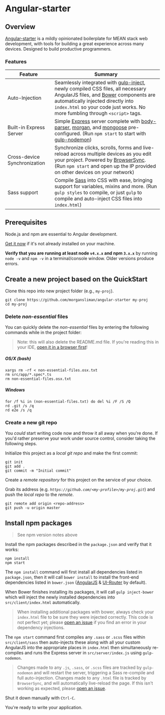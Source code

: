 # Angular-starter

## Overview

[Angular-starter](https://github.com/morgansliman/angular-starter/) is a mildly opinionated boilerplate for MEAN stack web development, with tools for building a great experience across many devices. Designed to build productive programmers.

### Features

| Feature                                | Summary                                                                                                                                                                                                                                                     |
|----------------------------------------|-------------------------------------------------------------------------------------------------------------------------------------------------------------------------------------------------------------------------------------------------------------|
| Auto-Injection | Seamlessly integrated with [gulp-inject](https://www.npmjs.com/package/gulp-inject), newly compiled CSS files, all necessary AngularJS files, and [Bower](https://bower.io/) components are automatically injected directly into `index.html` so your code just works. No more fumbling through `<script>` tags.                          |
| Built-in Express Server                   | Simple [Express](http://expressjs.com/) server complete with [body-parser](https://www.npmjs.com/package/body-parser), [morgan](https://www.npmjs.com/package/morgan), and [mongoose](https://www.npmjs.com/package/mongoose) pre-configured. (Run `npm start` to start with [gulp-nodemon](https://www.npmjs.com/package/gulp-nodemon))                                                                                                                                                                          |
| Cross-device Synchronization           | Synchronize clicks, scrolls, forms and live-reload across multiple devices as you edit your project. Powered by [BrowserSync](http://browsersync.io). (Run `npm start` and open up the IP provided on other devices on your network)                       |
| Sass support                           | Compile [Sass](http://sass-lang.com/) into CSS with ease, bringing support for variables, mixins and more. (Run `gulp styles` to compile, or just `gulp` to compile and auto-inject CSS files into `index.html`)                                                                                                   |


## Prerequisites

Node.js and npm are essential to Angular development.

<a href="https://docs.npmjs.com/getting-started/installing-node" target="_blank" title="Installing Node.js and updating npm">
Get it now</a> if it's not already installed on your machine.

**Verify that you are running at least node `v4.x.x` and npm `3.x.x`**
by running `node -v` and `npm -v` in a terminal/console window.
Older versions produce errors.


## Create a new project based on the QuickStart

Clone this repo into new project folder (e.g., `my-proj`).
```shell
git clone https://github.com/morgansliman/angular-starter my-proj
cd my-proj
```

### Delete _non-essential_ files

You can quickly delete the _non-essential_ files
by entering the following commands while in the project folder:

> Note: this will also delete the README.md file. If you're reading this in your IDE, [open it in a browser first](https://github.com/morgansliman/angular-starter#delete-non-essential-files)!

##### OS/X (bash)
```shell
xargs rm -rf < non-essential-files.osx.txt
rm src/app/*.spec*.ts
rm non-essential-files.osx.txt
```

##### Windows
```shell
for /f %i in (non-essential-files.txt) do del %i /F /S /Q
rd .git /s /q
rd e2e /s /q
```

### Create a new git repo
You _could_ start writing code now and throw it all away when you're done.
If you'd rather preserve your work under source control, consider taking the following steps.

Initialize this project as a *local git repo* and make the first commit:
```shell
git init
git add .
git commit -m "Initial commit"
```


Create a *remote repository* for this project on the service of your choice.

Grab its address (e.g. *`https://github.com/<my-profile>/my-proj.git`*) and push the *local repo* to the *remote*.
```shell
git remote add origin <repo-address>
git push -u origin master
```
## Install npm packages

> See npm version notes above

Install the npm packages described in the `package.json` and verify that it works:

```shell
npm install
npm start
```


The `npm install` command will first install all dependencies listed in `package.json`, then it will call `bower install` to install the front-end dependencies listed in `bower.json` ([AngularJS](https://angularjs.org/) & [UI-Router](https://ui-router.github.io/) by default).

When Bower finishes installing its packages, it will call `gulp inject-bower` which will inject the newly installed dependencies into `src/client/index.html` automatically.

> When installing additional packages with bower, always check your `index.html` file to be sure they were injected correctly. This code is not perfect yet; please [open an issue](https://github.com/morgansliman/angular-starter/issues) if you find an error in your dependency injections.

The `npm start` command first compiles any `.sass` or `.scss` files within `src/client/sass` then auto-injects these along with all your custom AngularJS into the appropriate places in `index.html` then simultaneously re-compiles and runs the Express server in `src/server/index.js` using `gulp-nodemon`.

> Changes made to any `.js`, `.sass`, or `.scss` files are tracked by `gulp-nodemon` and will restart the server, triggering a Sass re-compile and full auto-injection. Changes made to any `.html` file is tracked by `BrowserSync`, and will automatically live-reload the page. If this isn't working as expected, please [open an issue](https://github.com/morgansliman/angular-starter/issues).

Shut it down manually with `Ctrl-C`.

You're ready to write your application.